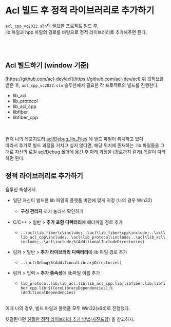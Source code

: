 # Acl 빌드 후 정적 라이브러리로 추가하기

`acl_cpp_vc2022.sln`의 필요한 프로젝트 빌드 후, <br>
lib 파일과 hpp 파일의 경로를 바탕으로 정적 라이브러리로 추가해주면 된다. <br><br>

<br>


## Acl 빌드하기 (window 기준)
[https://github.com/acl-dev/acl](https://github.com/acl-dev/acl)
위 깃허브를 받은 후, `acl_cpp_vc2022.sln` 솔루션에서 필요한 각 프로젝트의 빌드를 진행한다. <br>
* lib_acl
* lib_protocol
* lib_acl_cpp
* libfiber
* libfiber_cpp

<br><br>
현재 나의 레포지토리 [acl/Debug_lib_Files](../acl/Debug_lib_Files) 에 빌드 파일이 위치하고 있다. <br>
따라서 추가로 빌드 과정을 거치고 싶지 않다면, 해당 위치에 존재하는 .lib 파일들을 그대로 자신의 로컬 [acl/Debug 폴더](../acl/Debug)에 옮긴 후 아래 과정을 (경로까지 같게) 똑같이 따라하면 된다.


## 정적 라이브러리로 추가하기
솔루션 속성에서 
* 일단 자신이 빌드한 lib 파일의 플랫폼 버전에 맞게 지정 (나의 경우 Win32)
  + **구성 관리자** 까지 눌러서 확인하기

* C/C++ > 일반 > **추가 포함 디렉터리**에 헤더파일 경로 추가
  + `..\acl\lib_fiber\c\include;..\acl\lib_fiber\cpp\include;..\acl\lib_acl_cpp\include;..\acl\lib_protocol\include;..\acl\lib_acl\include;..\acl\include;%(AdditionalIncludeDirectories)`


* 링커 > 일반 > **추가 라이브러리 디렉터리**에 lib 파일 경로 추가
  + `..\acl\Debug;%(AdditionalLibraryDirectories)`

* 링커 > 입력 > **추가 종속성**에 lib파일 이름 추가
  + `lib_protocol.lib;lib_acl.lib;lib_acl_cpp.lib;libfiber.lib;libfiber_cpp.lib;$(CoreLibraryDependencies);%(AdditionalDependencies)`


<br>
이때 나의 경우, 빌드 파일과 플랫폼 모두 Win32(x64)로 진행했다. <br>


헷갈린다면 [친절한 정적 라이브러리 추가 방법(사진포함)](./HowToAddCPPStaticLibrary.md) 을 참고하자.
